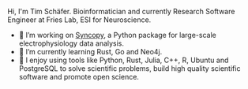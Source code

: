 Hi, I'm Tim Schäfer.
Bioinformatician and currently Research Software Engineer at Fries Lab, ESI for Neuroscience.

- 🔭 I’m working on [Syncopy](https://github.com/esi-neuroscience/syncopy), a Python package for large-scale electrophysiology data analysis.
- 🌱 I’m currently learning Rust, Go and Neo4j.
- :rocket: I enjoy using tools like Python, Rust, Julia, C++, R, Ubuntu and PostgreSQL to solve scientific problems, build high quality scientific software and promote open science.
